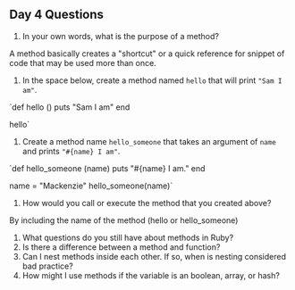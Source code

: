## Day 4 Questions

1. In your own words, what is the purpose of a method?

A  method basically creates a "shortcut" or a quick reference for snippet of code that may be used more than once.

1. In the space below, create a method named `hello` that will print `"Sam I am"`.

 `def hello ()
    puts "Sam I am"
  end

  hello`

1. Create a method name `hello_someone` that takes an argument of `name` and prints `"#{name} I am"`.

  `def hello_someone (name)
    puts "#{name} I am."
  end

  name = "Mackenzie"
  hello_someone(name)`

1. How would you call or execute the method that you created above?

By including the name of the method (hello or hello_someone)

1. What questions do you still have about methods in Ruby?
  1. Is there a difference between a method and function?
  2. Can I nest methods inside each other. If so, when is nesting considered bad practice?
  3. How might I use methods if the variable is an boolean, array, or hash?
